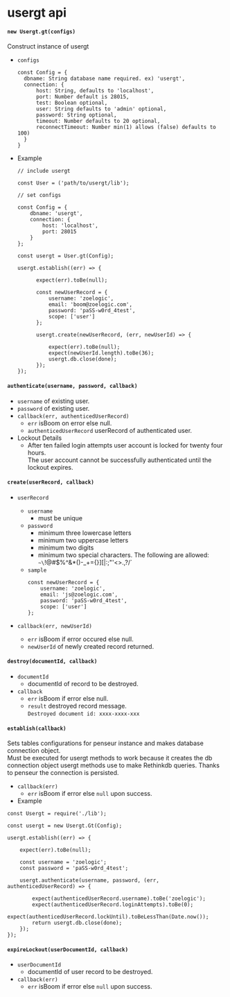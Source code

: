 # usergt api

#### `new Usergt.gt(configs)`

Construct instance of usergt<br/>

* `configs`
  ```
  const Config = {
    dbname: String database name required. ex) 'usergt',
    connection: {
        host: String, defaults to 'localhost',
        port: Number default is 28015,
        test: Boolean optional,
        user: String defaults to 'admin' optional,
        password: String optional,
        timeout: Number defaults to 20 optional,
        reconnectTimeout: Number min(1) allows (false) defaults to 100)
    }
  } 
  ```

* Example<br/>
  ```
  // include usergt

  const User = ('path/to/usergt/lib');

  // set configs

  const Config = {
      dbname: 'usergt',
      connection: {
          host: 'localhost',
          port: 28015
      }
  };

  const usergt = User.gt(Config);

  usergt.establish((err) => {
  
        expect(err).toBe(null);

        const newUserRecord = {
            username: 'zoelogic',
            email: 'boom@zoelogic.com',
            password: 'paSS-w0rd_4test',
            scope: ['user']
        };

        usergt.create(newUserRecord, (err, newUserId) => {

            expect(err).toBe(null);
            expect(newUserId.length).toBe(36);
            usergt.db.close(done);
        });
  });
  ```

#### `authenticate(username, password, callback)`
* `username` of existing user.
* `password` of existing user.
* `callback(err, authenticedUserRecord)`
  - `err` isBoom on error else null.
  - `authenticedUserRecord` userRecord of authenticated user.
* Lockout Details
  - After ten failed login attempts user account is locked for twenty four hours.<br/>
    The user account cannot be successfully authenticated until the lockout expires.

#### `create(userRecord, callback)`
* `userRecord`
  - `username`
    * must be unique
  - `password` 
    * minimum three lowercase letters
    * minimum two uppercase letters
    * minimum two digits 
    * minimum two special characters. The following are allowed: `~\`!@#$%^&*()-_+={}][|\:;"'<>.,?/`
  - `sample`<br/>
    ```
    const newUserRecord = {
        username: 'zoelogic',
        email: 'js@zoelogic.com',
        password: 'paSS-w0rd_4test',
        scope: ['user']
    };
    ```

* `callback(err, newUserId)`
  - `err` isBoom if error occured else null.
  - `newUserId` of newly created record returned.


#### `destroy(documentId, callback)`
* `documentId`
  - documentId of record to be destroyed. 
* `callback`
  - `err` isBoom if error else null.
  - `result` destroyed record message.<br/>
    `Destroyed document id: xxxx-xxxx-xxx`

#### `establish(callback)`
Sets tables configurations for penseur instance and makes database connection object.<br/>
Must be executed for usergt methods to work because it creates the db connection object
usergt methods use to make Rethinkdb queries. Thanks to penseur the connection is persisted.

* `callback(err)`
  - `err` isBoom if error else `null` upon success.
* Example
```
const Usergt = require('./lib');

const usergt = new Usergt.Gt(Config);

usergt.establish((err) => {

    expect(err).toBe(null);

    const username = 'zoelogic';
    const password = 'paSS-w0rd_4test';

    usergt.authenticate(username, password, (err, authenticedUserRecord) => {

        expect(authenticedUserRecord.username).toBe('zoelogic');
        expect(authenticedUserRecord.loginAttempts).toBe(0);
        expect(authenticedUserRecord.lockUntil).toBeLessThan(Date.now());
        return usergt.db.close(done);
    });
});
```
   
#### `expireLockout(userDocumentId, callback)`
* `userDocumentId`
  - documentId of user record to be destroyed. 
* `callback(err)`
  - `err` isBoom if error else `null` upon success.


